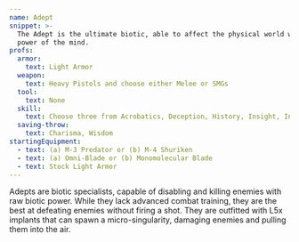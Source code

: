 ```yaml
---
name: Adept
snippet: >-
  The Adept is the ultimate biotic, able to affect the physical world with the
  power of the mind.
profs:
  armor:
    text: Light Armor
  weapon:
    text: Heavy Pistols and choose either Melee or SMGs
  tool:
    text: None
  skill:
    text: Choose three from Acrobatics, Deception, History, Insight, Intimidation, Performance, Sleight of Hand, and Survival
  saving-throw:
    text: Charisma, Wisdom
startingEquipment:
  - text: (a) M-3 Predator or (b) M-4 Shuriken
  - text: (a) Omni-Blade or (b) Monomolecular Blade
  - text: Stock Light Armor
---
```

Adepts are biotic specialists, capable of disabling and killing enemies with raw biotic power. While they lack
advanced combat training, they are the best at defeating enemies without firing a shot. They are outfitted with L5x
implants that can spawn a micro-singularity, damaging enemies and pulling them into the air.
